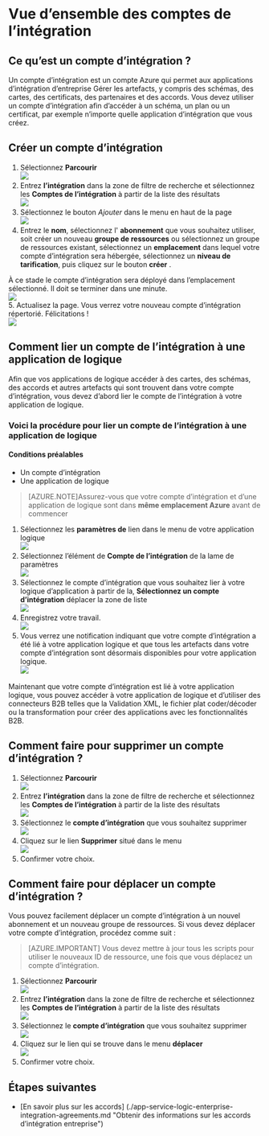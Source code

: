 <properties 
    pageTitle="Vue d’ensemble des comptes de l’intégration et le module d’intégration entreprise | Service d’application Microsoft Azure | Microsoft Azure" 
    description="Apprenez tout sur les comptes de l’intégration, le Pack d’intégration entreprise et les applications de la logique" 
    services="logic-apps" 
    documentationCenter=".net,nodejs,java"
    authors="msftman" 
    manager="erikre" 
    editor="cgronlun"/>

<tags 
    ms.service="logic-apps" 
    ms.workload="integration" 
    ms.tgt_pltfrm="na" 
    ms.devlang="na" 
    ms.topic="article" 
    ms.date="07/08/2016" 
    ms.author="deonhe"/>

# <a name="overview-of-integration-accounts"></a>Vue d’ensemble des comptes de l’intégration

## <a name="what-is-an-integration-account"></a>Ce qu’est un compte d’intégration ?
Un compte d’intégration est un compte Azure qui permet aux applications d’intégration d’entreprise Gérer les artefacts, y compris des schémas, des cartes, des certificats, des partenaires et des accords. Vous devez utiliser un compte d’intégration afin d’accéder à un schéma, un plan ou un certificat, par exemple n’importe quelle application d’intégration que vous créez.

## <a name="create-an-integration-account"></a>Créer un compte d’intégration 
1. Sélectionnez **Parcourir**   
![](./media/app-service-logic-enterprise-integration-accounts/account-1.png)  
2. Entrez **l’intégration** dans la zone de filtre de recherche et sélectionnez les **Comptes de l’intégration** à partir de la liste des résultats     
 ![](./media/app-service-logic-enterprise-integration-accounts/account-2.png)  
3. Sélectionnez le bouton *Ajouter* dans le menu en haut de la page      
![](./media/app-service-logic-enterprise-integration-accounts/account-3.png)  
4. Entrez le **nom**, sélectionnez l' **abonnement** que vous souhaitez utiliser, soit créer un nouveau **groupe de ressources** ou sélectionnez un groupe de ressources existant, sélectionnez un **emplacement** dans lequel votre compte d’intégration sera hébergée, sélectionnez un **niveau de tarification**, puis cliquez sur le bouton **créer** .   

  À ce stade le compte d’intégration sera déployé dans l’emplacement sélectionné. Il doit se terminer dans une minute.    
![](./media/app-service-logic-enterprise-integration-accounts/account-4.png)  
5. Actualisez la page. Vous verrez votre nouveau compte d’intégration répertorié. Félicitations !  
![](./media/app-service-logic-enterprise-integration-accounts/account-5.png) 

## <a name="how-to-link-an-integration-account-to-a-logic-app"></a>Comment lier un compte de l’intégration à une application de logique
Afin que vos applications de logique accéder à des cartes, des schémas, des accords et autres artefacts qui sont trouvent dans votre compte d’intégration, vous devez d’abord lier le compte de l’intégration à votre application de logique.

### <a name="here-are-the-steps-to-link-an-integration-account-to-a-logic-app"></a>Voici la procédure pour lier un compte de l’intégration à une application de logique 

#### <a name="prerequisites"></a>Conditions préalables
- Un compte d’intégration
- Une application de logique

>[AZURE.NOTE]Assurez-vous que votre compte d’intégration et d’une application de logique sont dans **même emplacement Azure** avant de commencer

1. Sélectionnez les **paramètres de** lien dans le menu de votre application logique  
![](./media/app-service-logic-enterprise-integration-accounts/linkaccount-1.png)   
2. Sélectionnez l’élément de **Compte de l’intégration** de la lame de paramètres  
![](./media/app-service-logic-enterprise-integration-accounts/linkaccount-2.png)   
3. Sélectionnez le compte d’intégration que vous souhaitez lier à votre logique d’application à partir de la, **Sélectionnez un compte d’intégration** déplacer la zone de liste  
![](./media/app-service-logic-enterprise-integration-accounts/linkaccount-3.png)   
4. Enregistrez votre travail.  
![](./media/app-service-logic-enterprise-integration-accounts/linkaccount-4.png)   
5. Vous verrez une notification indiquant que votre compte d’intégration a été lié à votre application logique et que tous les artefacts dans votre compte d’intégration sont désormais disponibles pour votre application logique.  
![](./media/app-service-logic-enterprise-integration-accounts/linkaccount-5.png)   

Maintenant que votre compte d’intégration est lié à votre application logique, vous pouvez accéder à votre application de logique et d’utiliser des connecteurs B2B telles que la Validation XML, le fichier plat coder/décoder ou la transformation pour créer des applications avec les fonctionnalités B2B.  
    
## <a name="how-to-delete-an-integration-account"></a>Comment faire pour supprimer un compte d’intégration ?
1. Sélectionnez **Parcourir**  
![](./media/app-service-logic-enterprise-integration-overview/overview-1.png)    
2. Entrez **l’intégration** dans la zone de filtre de recherche et sélectionnez les **Comptes de l’intégration** à partir de la liste des résultats     
 ![](./media/app-service-logic-enterprise-integration-overview/overview-2.png)  
3. Sélectionnez le **compte d’intégration** que vous souhaitez supprimer  
![](./media/app-service-logic-enterprise-integration-overview/overview-3.png)  
4. Cliquez sur le lien **Supprimer** situé dans le menu   
![](./media/app-service-logic-enterprise-integration-accounts/delete.png)  
5. Confirmer votre choix.    

## <a name="how-to-move-an-integration-account"></a>Comment faire pour déplacer un compte d’intégration ?
Vous pouvez facilement déplacer un compte d’intégration à un nouvel abonnement et un nouveau groupe de ressources. Si vous devez déplacer votre compte d’intégration, procédez comme suit :

>[AZURE.IMPORTANT] Vous devez mettre à jour tous les scripts pour utiliser le nouveaux ID de ressource, une fois que vous déplacez un compte d’intégration.

1. Sélectionnez **Parcourir**  
![](./media/app-service-logic-enterprise-integration-overview/overview-1.png)    
2. Entrez **l’intégration** dans la zone de filtre de recherche et sélectionnez les **Comptes de l’intégration** à partir de la liste des résultats     
 ![](./media/app-service-logic-enterprise-integration-overview/overview-2.png)  
3. Sélectionnez le **compte d’intégration** que vous souhaitez supprimer  
![](./media/app-service-logic-enterprise-integration-overview/overview-3.png)  
4. Cliquez sur le lien qui se trouve dans le menu **déplacer**   
![](./media/app-service-logic-enterprise-integration-accounts/move.png)  
5. Confirmer votre choix.    

## <a name="next-steps"></a>Étapes suivantes
- [En savoir plus sur les accords] (./app-service-logic-enterprise-integration-agreements.md "Obtenir des informations sur les accords d’intégration entreprise")  


 